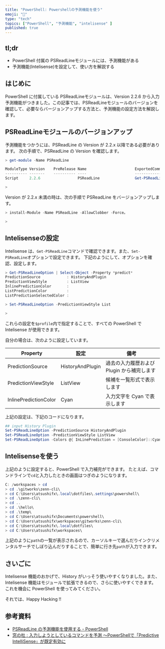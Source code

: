```yaml
---
title: "PowerShell: Powershellの予測機能を使う"
emoji: "🐢"
type: "tech"
topics: ["PowerShell", "予測機能", "intelisense" ]
published: true
---
```


## tl;dr

- PowerShell 付属の PSReadLineモジュールには、予測機能がある
- 予測機能(Intelisense)を設定して、使い方を解説する

## はじめに

PowerShell に付属している PSReadLineモジュールは、Version 2.2.6 から入力予測機能がつきました。この記事では、PSReadLineモジュールのバージョンを確認して、必要ならバージョンアップする方法と、予測機能の設定方法を解説します。

## PSReadLineモジュールのバージョンアップ

予測機能をつかうには、PSReadLine の Version が 2.2.x 以降である必要があります。
次の手順で、PSReadLine の Version を確認します。

``` PowerShell
> get-module -Name PSReadLine

ModuleType Version    PreRelease Name                      ExportedCommands
---------- -------    ---------- ----                      ----------------
Script     2.2.6                 PSReadLine                Get-PSReadLineKeyHandler, Get-PSReadLineOption, …

>
```

Version が 2.2.x 未満の時は、次の手順で PSReadLine をバージョンアップします。

``` PowerShell
> install-Module -Name PSReadLine -AllowClobber -Force。

>
```

## Intelisenseの設定

Intelisense は、`Get-PSReadLine`コマンドで確認できます。また、`Set-PSReadLine`オプションで設定できます。
下記のようにして、オプションを確認、設定します。

``` PowerShell
> Get-PSReadLineOption | Select-Object -Property *predict*
PredictionSource            : HistoryAndPlugin
PredictionViewStyle         : ListView
InlinePredictionColor       :
ListPredictionColor         :
ListPredictionSelectedColor :

> Set-PSReadLineOption -PredictionViewStyle List

>
```

これらの設定を`$profile`内で指定することで、すべての PowerShell で Intelisense が使用できます。

自分の場合は、次のように設定しています。

| Property | 設定 | 備考 |
| ---| --- | --- |
| PredictionSource | HistoryAndPlugin | 過去の入力履歴および Plugin から補完します |
| PredictionViewStyle | ListView | 候補を一覧形式で表示します |
| InlinePredictionColor | Cyan | 入力文字を Cyan で表示します |

上記の設定は、下記のコードになります。

``` PowerShell : $profile
## input History Plugin
Set-PSReadLineOption -PredictionSource HistoryAndPlugin
Set-PSReadLineOption -PredictionViewStyle ListView
Set-PSReadLineOption -Colors @{ InLinePrediction = [ConsoleColor]::Cyan }

```

## Intelisenseを使う

上記のように設定すると、PowerShell で入力補完ができます。
たとえば、コマンドラインで`cd`と入力したときの画面はつぎのようになります。

``` PowerShell : Windows Terminal
C: /workspaces > cd
> cd .\gitworks\zenn-cli\                                                                  [History]
> cd C:\Users\atsushifx\.local\dotfiles\.settings\powershell\                              [History]
> cd .\zenn-cli\                                                                           [History]
> cd ..                                                                                    [History]
> cd .\hello\                                                                              [History]
> cd .\temp\                                                                               [History]
> cd C:\Users\atsushifx\Documents\powershell\                                              [History]
> cd C:\Users\atsushifx\workspaces\gitworks\zenn-cli\                                      [History]
> cd C:\Users\atsushifx\.local\dotfiles\                                                   [History]
> cd C:\Users\atsushifx\workspaces\                                                        [History]

```

上記のように`path`の一覧が表示されるので、カーソルキーで選んだりインクリメンタルサーチでしぼり込んだりすることで、簡単に行き先`path`が入力できます。

## さいごに

Intelisense 機能のおかげで、History がいっそう使いやすくなりました。また、Intelisense 機能はモジュールで拡張できるので、さらに使いやすくできます。
これを機会に PowerShell を使ってみてください。

それでは、Happy Hacking !!

## 参考資料

- [PSReadLine の予測機能を使用する - PowerShell](https://learn.microsoft.com/ja-jp/powershell/scripting/learn/shell/using-predictors?view=powershell-7.3)
- [窓の杜 : 入力しようとしているコマンドを予測 ～PowerShellで「Predictive IntelliSense」が既定有効に](https://forest.watch.impress.co.jp/docs/news/1420812.html)

